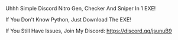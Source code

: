 Uhhh Simple Discord Nitro Gen, Checker And Sniper In 1 EXE!

If You Don't Know Python, Just Download The EXE!

If You Still Have Issues, Join My Discord: https://discord.gg/jsunuB9
